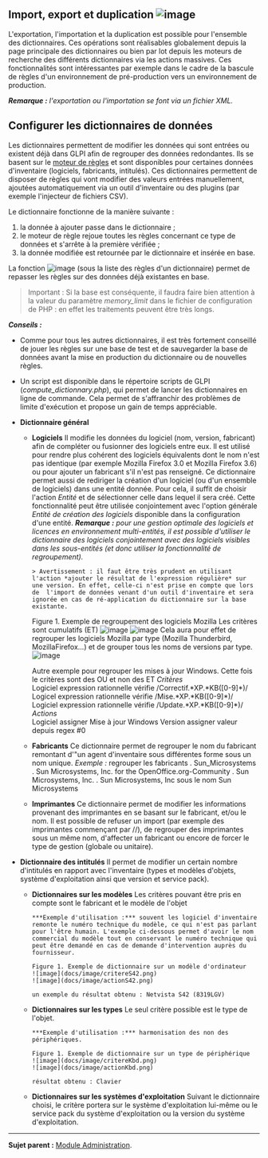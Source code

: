 Import, export et duplication ![image](docs/image/importrule.png)
-----------------------------

L'exportation, l'importation et la duplication est possible pour l'ensemble des dictionnaires. Ces opérations sont réalisables globalement depuis la page principale des dictionnaires ou bien par lot depuis les moteurs de recherche des différents dictionnaires via les actions massives. Ces fonctionnalités sont intéressantes par exemple dans le cadre de la bascule de règles d'un environnement de pré-production vers un environnement de production.

***Remarque :** l'exportation ou l'importation se font via un fichier XML.*


Configurer les dictionnaires de données
---------------------------------------

Les dictionnaires permettent de modifier les données qui sont entrées ou existent déjà dans GLPI afin de regrouper des données redondantes. Ils se basent sur le [moteur de règles](07_Module_Administration/05_Règles/01_Gérer_les_règles.md) et sont disponibles pour certaines données d'inventaire (logiciels, fabricants, intitulés). Ces dictionnaires permettent de disposer de règles qui vont modifier des valeurs entrées manuellement, ajoutées automatiquement via un outil d'inventaire ou des plugins (par exemple l'injecteur de fichiers CSV).

Le dictionnaire fonctionne de la manière suivante :

1.  la donnée à ajouter passe dans le dictionnaire ;
2.  le moteur de règle rejoue toutes les règles concernant ce type de données et s'arrête à la première vérifiée ;
3.  la donnée modifiée est retournée par le dictionnaire et insérée en base.

La fonction ![image](docs/image/playrule.png) (sous la liste des règles d'un dictionnaire) permet de repasser les règles sur des données déjà existantes en base.

> Important : Si la base est conséquente, il faudra faire bien attention à la valeur du paramètre *memory_limit* dans le fichier de configuration de PHP : en effet les traitements peuvent être très longs.

***Conseils :*** 
- Comme pour tous les autres dictionnaires, il est très fortement conseillé de jouer les règles sur une base de test et de sauvegarder la base de données avant la mise en production du
dictionnaire ou de nouvelles règles.
- Un script est disponible dans le répertoire scripts de GLPI (*compute_dictionnary.php*), qui permet de lancer les dictionnaires en ligne de commande. Cela permet de s'affranchir des problèmes de limite d'exécution et propose un gain de temps appréciable.

- **Dictionnaire général**
  - **Logiciels**
    Il modifie les données du logiciel (nom, version, fabricant) afin de compléter ou fusionner des logiciels entre eux.
    Il est utilisé pour rendre plus cohérent des logiciels équivalents dont le nom n'est pas identique (par exemple Mozilla Firefox 3.0 et Mozilla Firefox 3.6) ou pour ajouter un fabricant s'il n'est pas renseigné.
   Ce dictionnaire permet aussi de rediriger la création d'un logiciel (ou d'un ensemble de logiciels) dans une entité donnée. Pour cela, il suffit de choisir l'action *Entité* et de sélectionner celle dans lequel il sera créé. Cette fonctionnalité peut être utilisée conjointement avec l'option générale *Entité de création des logiciels* disponible dans la configuration d'une entité.
   ***Remarque :** pour une gestion optimale des logiciels et licences en environnement multi-entités, il est possible d'utiliser le dictionnaire des logiciels conjointement avec des logiciels visibles dans les sous-entités (et donc utiliser la fonctionnalité de regroupement).*

        > Avertissement : il faut être très prudent en utilisant l'action *ajouter le résultat de l'expression régulière* sur une version. En effet, celle-ci n'est prise en compte que lors de  l'import de données venant d'un outil d'inventaire et sera ignorée en cas de ré-application du dictionnaire sur la base existante.

       Figure 1. Exemple de regroupement des logiciels Mozilla
       Les critères sont cumulatifs (ET)
       ![image](docs/image/critereMozilla.png)
       ![image](docs/image/actionMozilla.png)
       Cela aura pour effet de regrouper les logiciels Mozilla par type (Mozilla Thunderbird, MozillaFirefox...) et de grouper tous les noms de versions par type.
       ![image](docs/image/resultatMozilla.png)

       Autre exemple pour regrouper les mises à jour Windows.
       Cette fois le critères sont des OU et non des ET
       *Critères*           
         Logiciel           expression rationnelle vérifie              /Correctif.\*XP.\*KB([0-9]\*)/
         Logicel            expression rationnelle vérifie              /Mise.\*XP.\*KB([0-9]\*)/
         Logiciel           expression rationnelle vérifie              /Update.\*XP.\*KB([0-9]\*)/
       *Actions*           
         Logiciel           assigner                       Mise à jour Windows
         Version            assigner valeur depuis regex   \#0

  - **Fabricants**
    Ce dictionnaire permet de regrouper le nom du fabricant remontant d'"un agent d'inventaire sous différentes forme sous un nom unique.
    *Exemple :* 
    regrouper les fabricants
    .     Sun_Microsystems
    .     Sun Microsystems, Inc. for the OpenOffice.org-Community
    .     Sun Microsystems, Inc.
    .     Sun Microsystems, Inc
    sous le nom  Sun Microsystems

  - **Imprimantes**
    Ce dictionnaire permet de modifier les informations provenant des imprimantes en se basant sur le fabricant, et/ou le nom. Il est possible de refuser un import (par exemple des imprimantes commençant par //), de regrouper des imprimantes sous un même nom, d'affecter un fabricant ou encore de forcer le type de gestion (globale ou unitaire).

- **Dictionnaire des intitulés**
  Il permet de modifier un certain nombre d'intitulés en rapport avec l'inventaire (types et modèles d'objets, système d'exploitation ainsi que version et service pack).

  - **Dictionnaires sur les modèles**
    Les critères pouvant être pris en compte sont le fabricant et le modèle de l'objet

        ***Exemple d'utilisation :*** souvent les logiciel d'inventaire remonte le numéro technique du modèle, ce qui n'est pas parlant pour l'être humain. L'exemple ci-dessous permet d'avoir le nom commercial du modèle tout en conservant le numéro technique qui peut être demandé en cas de demande d'intervention auprès du fournisseur.

        Figure 1. Exemple de dictionnaire sur un modèle d'ordinateur
        ![image](docs/image/critereS42.png)
        ![image](docs/image/actionS42.png)

        un exemple du résultat obtenu : Netvista S42 (8319LGV)

  - **Dictionnaires sur les types**
    Le seul critère possible est le type de l'objet.

        ***Exemple d'utilisation :*** harmonisation des non des périphériques.

        Figure 1. Exemple de dictionnaire sur un type de périphérique
        ![image](docs/image/critereKbd.png)
        ![image](docs/image/actionKbd.png)

        résultat obtenu : Clavier

  - **Dictionnaires sur les systèmes d'exploitation**
    Suivant le dictionnaire choisi, le critère portera sur le système d'exploitation lui-même ou le service pack du système d'exploitation ou la version du système d'exploitation.

---------
**Sujet parent :** [Module Administration](07_Module_Administration/01_Module_Administration.md "Le module Administration permet d'administrer les utilisateurs, groupes, entités, profils, règles et dictionnaires et offre des outils de maintenance de l'application").
